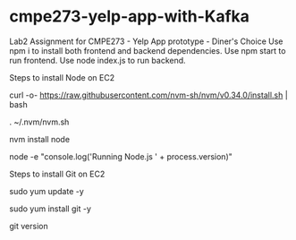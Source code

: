 # cmpe273-yelp-app-with-Kafka
Lab2 Assignment for CMPE273 - Yelp App prototype - Diner's Choice
Use npm i to install both frontend and backend dependencies.
Use npm start to run frontend.
Use node index.js to run backend.

Steps to install Node on EC2

curl -o- https://raw.githubusercontent.com/nvm-sh/nvm/v0.34.0/install.sh | bash

. ~/.nvm/nvm.sh

nvm install node

node -e "console.log('Running Node.js ' + process.version)"

Steps to install Git on EC2

sudo yum update -y

sudo yum install git -y

git version
